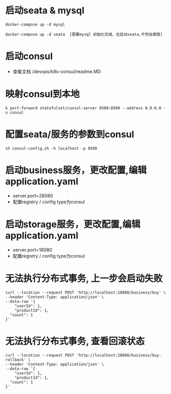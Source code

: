 # 启动seata & mysql
```
docker-compose up -d mysql

docker-compose up -d seata  [需要mysql 初始化完成，在启动seata,不然会报错]
```

# 启动consul 
- 查看文档 /devops/k8s-consul/readme.MD
# 映射consul到本地
```
k port-forward statefulset/consul-server 8500:8500 --address 0.0.0.0 -n consul
```

# 配置seata/服务的参数到consul
```
sh consul-config.sh -h localhost -p 8500
```

# 启动business服务，更改配置,编辑application.yaml
- server.port=28080
- 配置registry / config type为consul
# 启动storage服务，更改配置,编辑application.yaml
- server.port=18080
- 配置registry / config type为consul

# 无法执行分布式事务, 上一步会启动失败
```
curl --location --request POST 'http://localhost:28080/business/buy' \
--header 'Content-Type: application/json' \
--data-raw '{
	"userId": 1,
	"productId": 1,
  "count": 1
}'
```

# 无法执行分布式事务, 查看回滚状态
```
curl --location --request POST 'http://localhost:28080/business/buy-rollback' \
--header 'Content-Type: application/json' \
--data-raw '{
	"userId": 1,
	"productId": 1,
  "count": 1
}'
```